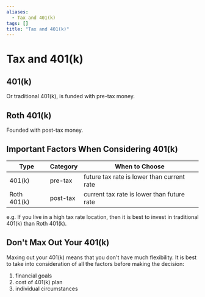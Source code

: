```yaml
---
aliases:
  - Tax and 401(k)
tags: []
title: "Tax and 401(k)"
---
```


# Tax and 401(k)

## 401(k)

Or traditional 401(k), is funded with pre-tax money.

## Roth 401(k)

Founded with post-tax money.

## Important Factors When Considering 401(k)

| Type        | Category | When to Choose                             |
| ----------- | -------- | ------------------------------------------ |
| 401(k)      | pre-tax  | future tax rate is lower than current rate |
| Roth 401(k) | post-tax | current tax rate is lower than future rate |

e.g. If you live in a high tax rate location, then it is best to invest in traditional 401(k) than Roth 401(k).

## Don't Max Out Your 401(k)

Maxing out your 401(k) means that you don't have much flexibility. It is best to take into consideration of all the factors before making the decision:
1. financial goals
2. cost of 401(k) plan
3. individual circumstances
